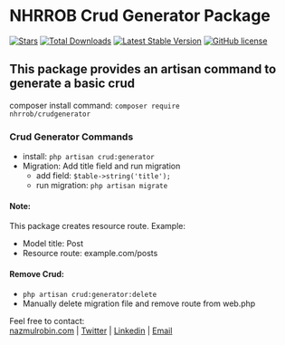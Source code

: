 # NHRROB Crud Generator Package

<p align="left">
<a href="https://github.com/nhrrob/crudgenerator/stargazers"><img src="https://img.shields.io/github/stars/nhrrob/crudgenerator?style=flat-square" alt="Stars"></a>
<a href="https://packagist.org/packages/nhrrob/crudgenerator"><img src="https://img.shields.io/packagist/dt/nhrrob/crudgenerator.svg?style=flat-square" alt="Total Downloads"></a>
<a href="https://packagist.org/packages/nhrrob/crudgenerator"><img src="https://img.shields.io/packagist/v/nhrrob/crudgenerator" alt="Latest Stable Version"></a>
<a href="https://github.com/nhrrob/crudgenerator/blob/master/LICENSE.md"><img alt="GitHub license" src="https://img.shields.io/github/license/nhrrob/crudgenerator"></a>
</p>


## This package provides an artisan command to generate a basic crud

composer install command: 
<code>composer require nhrrob/crudgenerator</code>


### Crud Generator Commands
- install: <code>php artisan crud:generator</code>
- Migration: Add title field and run migration
   - add field: <code>$table->string('title');</code>
   - run migration: <code>php artisan migrate</code>

#### Note: 
This package creates resource route.
Example:
- Model title: Post
- Resource route: example.com/posts 

#### Remove Crud:
- <code>php artisan crud:generator:delete</code>
- Manually delete migration file and remove route from web.php


Feel free to contact:  
<a href="https://www.nazmulrobin.com/">nazmulrobin.com</a> | <a href="https://twitter.com/nhr_rob">Twitter</a> | <a href="https://www.linkedin.com/in/nhrrob/">Linkedin</a> | <a href="mailto:robin.sust08@gmail.com">Email</a>
